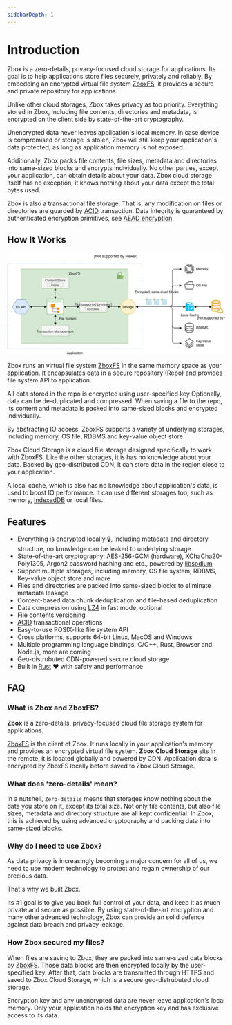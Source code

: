 ```yaml
---
sidebarDepth: 1
---
```


# Introduction

Zbox is a zero-details, privacy-focused cloud storage for applications. Its goal
is to help applications store files securely, privately and reliably. By
embedding an encrypted virtual file system [ZboxFS], it provides a secure and
private repository for applications.

Unlike other cloud storages, Zbox takes privacy as top priority. Everything
stored in Zbox, including file contents, directories and metadata, is encrypted
on the client side by state-of-the-art cryptography.

Unencrypted data never leaves application's local memory. In case device is
compromised or storage is stolen, Zbox will still keep your application's data
protected, as long as application memory is not exposed.

Additionally, Zbox packs file contents, file sizes, metadata and directories
into same-sized blocks and encrypts individually. No other parties, except your
application, can obtain details about your data. Zbox cloud storage itself has
no exception, it knows nothing about your data except the total bytes used.

Zbox is also a transactional file storage. That is, any modification on files or
directories are guarded by [ACID] transaction. Data integrity is guaranteed by
authenticated encryption primitives, see [AEAD encryption].

## How It Works

![Zbox Overview](../assets/zboxfs.svg)

Zbox runs an virtual file system [ZboxFS] in the same memory space as your
application. It encapsulates data in a secure repository (Repo) and provides
file system API to application.

All data stored in the repo is encrypted using user-specified key Optionally,
data can be de-duplicated and compressed. When saving a file to the repo, its
content and metadata is packed into same-sized blocks and encrypted individually.

By abstracting IO access, ZboxFS supports a variety of underlying storages,
including memory, OS file, RDBMS and key-value object store.

Zbox Cloud Storage is a cloud file storage designed specifically to work with
ZboxFS. Like the other storages, it is has no knowledge about your data. Backed
by geo-distributed CDN, it can store data in the region close to your
application.

A local cache, which is also has no knowledge about application's data, is used
to boost IO performance. It can use different storages too, such as memory,
[IndexedDB] or local files.

## Features

- Everything is encrypted locally :lock:, including metadata and directory
  structure, no knowledge can be leaked to underlying storage
- State-of-the-art cryptography: AES-256-GCM (hardware), XChaCha20-Poly1305,
  Argon2 password hashing and etc., powered by [libsodium]
- Support multiple storages, including memory, OS file system, RDBMS, Key-value
  object store and more
- Files and directories are packed into same-sized blocks to eliminate metadata
  leakage
- Content-based data chunk deduplication and file-based deduplication
- Data compression using [LZ4] in fast mode, optional
- File contents versioning
- [ACID] transactional operations
- Easy-to-use POSIX-like file system API
- Cross platforms, supports 64-bit Linux, MacOS and Windows
- Multiple programming language bindings, C/C++, Rust, Browser and Node.js,
  more are coming
- Geo-distrubuted CDN-powered secure cloud storage
- Built in [Rust] :hearts: with safety and performance

## FAQ

### What is Zbox and ZboxFS?

**Zbox** is a zero-details, privacy-focused cloud file storage system for
applications.

[ZboxFS] is the client of Zbox. It runs locally in your application's memory and
provides an encrypted virtual file system. **Zbox Cloud Storage** sits in the
remote, it is located globally and powered by CDN. Application data is encrypted
by ZboxFS locally before saved to Zbox Cloud Storage.

### What does 'zero-details' mean?

In a nutshell, `Zero-details` means that storages know nothing about the data
you store on it, except its total size. Not only file contents, but also file
sizes, metadata and directory structure are all kept confidential. In Zbox, this
is achieved by using advanced cryptography and packing data into same-sized
blocks.

### Why do I need to use Zbox?

As data privacy is increasingly becoming a major concern for all of us, we need
to use modern technology to protect and regain ownership of our precious data.

That's why we built Zbox.

Its #1 goal is to give you back full control of your data, and keep it as much
private and secure as possible. By using state-of-the-art encryption and many
other advanced technology, Zbox can provide an solid defence against data
breach and privacy leakage.

### How Zbox secured my files?

When files are saving to Zbox, they are packed into same-sized data blocks
by [ZboxFS]. Those data blocks are then encrypted locally by the user-specified
key. After that, data blocks are transmitted through HTTPS and saved to Zbox
Cloud Storage, which is a secure geo-distrubuted cloud storage.

Encryption key and any unencrypted data are never leave application's local
memory. Only your application holds the encryption key and has exclusive access
to its data.

[ZboxFS]: https://zbox.io/fs/
[libsodium]: https://libsodium.org
[ACID]: https://en.wikipedia.org/wiki/ACID
[AEAD encryption]: https://en.wikipedia.org/wiki/Authenticated_encryption
[IndexedDB]: https://developer.mozilla.org/en-US/docs/Web/API/IndexedDB_API
[LZ4]: http://www.lz4.org/
[Rust]: https://www.rust-lang.org/
